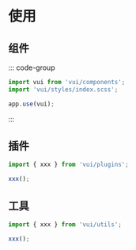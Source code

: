 # 使用

## 组件

::: code-group

```js [main.js]
import vui from 'vui/components';
import 'vui/styles/index.scss';

app.use(vui);
```

:::

## 插件

```js
import { xxx } from 'vui/plugins';

xxx();
```

## 工具

```js
import { xxx } from 'vui/utils';

xxx();
```
